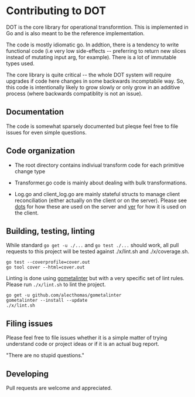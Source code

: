 # Contributing to DOT

DOT is the core library for operational transformtion.  This is
implemented in Go and is also meant to be the reference
implementation.

The code is mostly idiomatic go.  In addtion, there is a tendency to
write functional code (i.e very low side-effects -- preferring to
return new slices instead of mutating input arg, for example). There
is a lot of immutable types used.

The core library is quite critical -- the whole DOT system will
require upgrades if code here changes in some backwards incomptabile
way. So, this code is intentionally likely to grow slowly or only grow
in an additive process (where backwards compatiblity is not an
issue).

## Documentation

The code is somewhat sparsely documented but pleqse feel free to file
issues for even simple questions.

## Code organization

* The root directory contains indiviual transform code for each
primitive change type

* Transformer.go code is mainly about dealing with bulk
transformations.

* Log.go and client_log.go are mainly stateful structs to manage
client reconciliation (either actually on the client or on the
server). Please see [dots](https://github.com/dotchain/dots) for how
these are used on the server and
[ver](https://github.com/dotchain/ver) for how it is used on the
client.

## Building, testing, linting

While standard `go get -u ./...` and `go test ./...` should work, all
pull requests to this project will be tested against ./x/lint.sh and
./x/coverage.sh.

```
go test --coverprofile=cover.out
go tool cover --html=cover.out
```

Linting is done using [gometalinter](https://github.com/alecthomas/gometalinter) but with
a very specific set of lint rules.  Please run `./x/lint.sh` to lint the project.


```
go get -u github.com/alecthomas/gometalinter
gometalinter --install --update
./x/lint.sh
```

## Filing issues

Please feel free to file issues whether it is a simple matter of
trying understand code or project ideas or if it is an actual bug
report.


"There are no stupid questions."


## Developing

Pull requests are welcome and appreciated.
